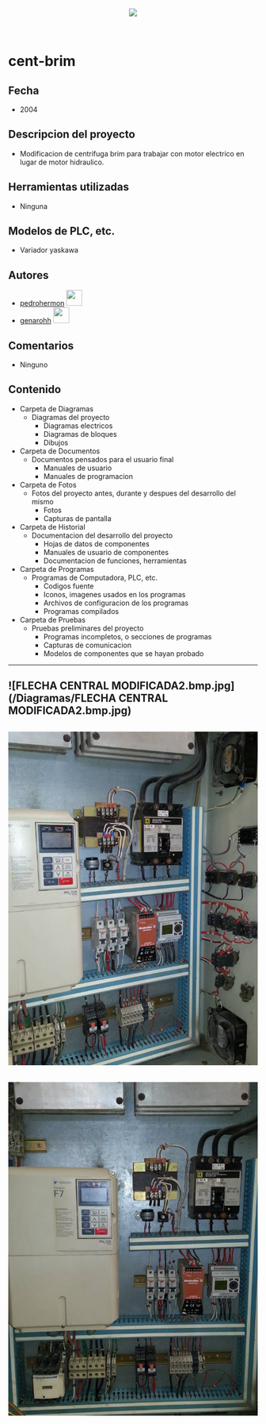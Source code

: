<br/>
<p align="center">
  <img src="https://avatars2.githubusercontent.com/u/15052789?v=3&s=200">
</p>
<br/>

# cent-brim

## Fecha
* 2004

## Descripcion del proyecto
* Modificacion de centrifuga brim para trabajar con motor electrico en lugar de motor hidraulico.

## Herramientas utilizadas
* Ninguna

## Modelos de PLC, etc.
* Variador yaskawa

## Autores
* <a href="http://www.github.com/pedrohermon">pedrohermon</a> <img src="https://avatars0.githubusercontent.com/u/15159556?v=3" height="32" width="32">
* <a href="http://www.github.com/genarohh">genarohh</a> <img src="https://avatars3.githubusercontent.com/u/15147561?v=3" height="32" width="32">

## Comentarios
* Ninguno

## Contenido
* Carpeta de Diagramas
	* Diagramas del proyecto
		* Diagramas electricos
		* Diagramas de bloques
		* Dibujos
* Carpeta de Documentos
	* Documentos pensados para el usuario final
		* Manuales de usuario
		* Manuales de programacion
* Carpeta de Fotos
	* Fotos del proyecto antes, durante y despues del desarrollo del mismo
		* Fotos
		* Capturas de pantalla
* Carpeta de Historial
	* Documentacion del desarrollo del proyecto
		* Hojas de datos de componentes
		* Manuales de usuario de componentes
		* Documentacion de funciones, herramientas
* Carpeta de Programas
	* Programas de Computadora, PLC, etc. 
		* Codigos fuente
		* Iconos, imagenes usados en los programas
		* Archivos de configuracion de los programas
		* Programas compilados
* Carpeta de Pruebas
	* Pruebas preliminares del proyecto
		* Programas incompletos, o secciones de programas
		* Capturas de comunicacion
		* Modelos de componentes que se hayan probado

---
![FLECHA CENTRAL MODIFICADA2.bmp.jpg](/Diagramas/FLECHA CENTRAL MODIFICADA2.bmp.jpg)
---
![10151786_665811603455101_6747088767927174037_n.jpg](/Fotos/10151786_665811603455101_6747088767927174037_n.jpg)
---
![10171233_665811386788456_4826072254018966559_n.jpg](/Fotos/10171233_665811386788456_4826072254018966559_n.jpg)
---
